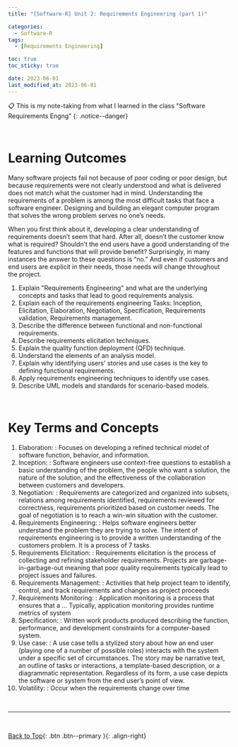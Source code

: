 ```yaml
---
title: "[Software-R] Unit 2: Requirements Engineering (part 1)"

categories:
  - Software-R
tags:
  - [Requirements Engineering]

toc: true
toc_sticky: true

date: 2023-06-01
last_modified_at: 2023-06-01
---
```


<!-- {% capture notice-2 %}

📋 This is the tech-news archives to help me keep track of what I am interested in!

- Reference tech news link: <https://thenextweb.com/news/blockchain-development-tech-career>
  {% endcapture %}

<div class="notice--danger">{{ notice-2 | markdownify }}</div> -->

📋 This is my note-taking from what I learned in the class "Software Requirements Engng"
{: .notice--danger}

<br>

# Learning Outcomes

Many software projects fail not because of poor coding or poor design, but because requirements were not clearly understood and what is delivered does not match what the customer had in mind. Understanding the requirements of a problem is among the most difficult tasks that face a software engineer. Designing and building an elegant computer program that solves the wrong problem serves no one’s needs.

When you first think about it, developing a clear understanding of requirements doesn’t seem that hard. After all, doesn’t the customer know what is required? Shouldn’t the end users have a good understanding of the features and functions that will provide benefit? Surprisingly, in many instances the answer to these questions is “no.” And even if customers and end users are explicit in their needs, those needs will change throughout the project.

1. Explain "Requirements Engineering" and what are the underlying concepts and tasks that lead to good requirements analysis.
2. Explain each of the requirements engineering Tasks: Inception, Elicitation, Elaboration, Negotiation, Specification, Requirements validation, Requirements management.
3. Describe the difference between functional and non-functional requirements.
4. Describe requirements elicitation techniques.
5. Explain the quality function deployment (QFD) technique.
6. Understand the elements of an analysis model.
7. Explain why identifying users' stories and use cases is the key to defining functional requirements.
8. Apply requirements engineering techniques to identify use cases.
9. Describe UML models and standards for scenario-based models.

<br>

# Key Terms and Concepts

1. Elaboration:
   : Focuses on developing a refined technical model of software function, behavior, and information.
2. Inception:
   : Software engineers use context-free questions to establish a basic understanding of the problem, the people who want a solution, the nature of the solution, and the effectiveness of the collaboration between customers and developers.
3. Negotiation:
   : Requirements are categorized and organized into subsets, relations among requirements identified, requirements reviewed for correctness, requirements prioritized based on customer needs. The goal of negotiation is to reach a win-win situation with the customer.
4. Requirements Engineering:
   : Helps software engineers better understand the problem they are trying to solve. The intent of requirements engineering is to provide a written understanding of the customers problem. It is a process of 7 tasks.
5. Requirements Elicitation:
   : Requirements elicitation is the process of collecting and refining stakeholder requirements. Projects are garbage-in-garbage-out meaning that poor quality requirements typically lead to project issues and failures.
6. Requirements Management:
   : Activities that help project team to identify, control, and track requirements and changes as project proceeds
7. Requirements Monitoring:
   : Application monitoring is a process that ensures that a ... Typically, application monitoring provides runtime metrics of system
8. Specification:
   : Written work products produced describing the function, performance, and development constraints for a computer-based system.
9. Use case:
   : A use case tells a stylized story about how an end user (playing one of a number of possible roles) interacts with the system under a specific set of circumstances. The story may be narrative text, an outline of tasks or interactions, a template-based description, or a diagrammatic representation. Regardless of its form, a use case depicts the software or system from the end user’s point of view.
10. Volatility:
    : Occur when the requirements change over time

<br>

---

<br>

[Back to Top](#){: .btn .btn--primary }{: .align-right}
